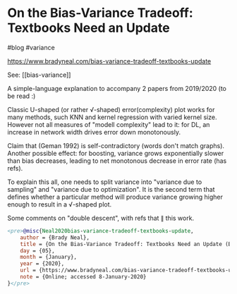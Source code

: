 # On the Bias-Variance Tradeoff: Textbooks Need an Update

#blog #variance

https://www.bradyneal.com/bias-variance-tradeoff-textbooks-update

See: [[bias-variance]]

A simple-language explanation to accompany 2 papers from 2019/2020 (to be read :)

Classic U-shaped (or rather √-shaped) error(complexity) plot works for many methods, such KNN and kernel regression with varied kernel size. However not all measures of "modell complexity" lead to it: for DL, an increase in network width drives error down monotonously. 

Claim that (Geman 1992) is self-contradictory (words don't match graphs). Another possible effect: for boosting, variance grows exponentially slower than bias decreases, leading to net monotonous decrease in error rate (has refs). 

To explain this all, one needs to split variance into "variance due to sampling" and "variance due to optimization". It is the second term that defines whether a particular method will produce variance growing higher enough to result in a √-shaped plot. 

Some comments on "double descent", with refs that ∥ this work.


```BibTeX
<pre>@misc{Neal2020bias-variance-tradeoff-textbooks-update,
    author = {Brady Neal},
    title = {On the Bias-Variance Tradeoff: Textbooks Need an Update (Blog Post)},
    day = {05},
    month = {January},
    year = {2020},
    url = {https://www.bradyneal.com/bias-variance-tradeoff-textbooks-update},
    note = {Online; accessed 8-January-2020}
}</pre>
```
